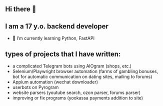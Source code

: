 ## Hi there 👋

## I am a 17 y.o. backend developer

- 🌱 I’m currently learning Python, FastAPI

## types of projects that I have written:
-  a complicated Telegram bots using AIOgram (shops, etc.)
-  Selenium/Playwright browser automation (farms of gambling bonuses, bot for automatic communication on dating sites, mailing to forums)
-  Appium automation (wechat downloader)
-  userbots on Pyrogram
-  website parsers (youtube search, ozon parser, forums parser)
-  improving or fix programs (yookassa payments addition to site)
